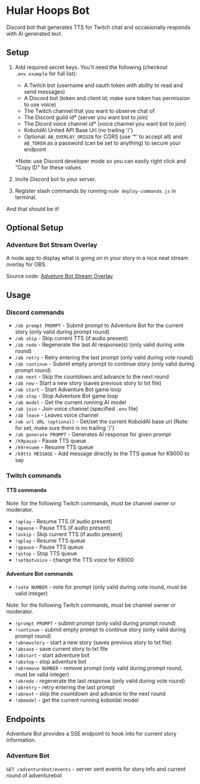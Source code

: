 # Hular Hoops Bot

Discord bot that generates TTS for Twitch chat and occasionally responds with AI generated text.

## Setup

1. Add required secret keys. You'll need the following (checkout `.env.example` for full list):

   - A Twitch bot (username and oauth token with ability to read and send messages)
   - A Discord bot (token and client id; make sure token has permission to use voice)
   - The Twitch channel that you want to observe chat of
   - The Discord guild id\* (server you want bot to join)
   - The Dicord voice channel id\* (voice channel you want bot to join)
   - KoboldAI United API Base Url (no trailing '/')
   - Optional: `AB_OVERLAY_ORIGIN` for CORS (use '*' to accept all) and `AB_TOKEN` as a password (can be set to anything) to secure your endpoint

   \*Note: use Discord developer mode so you can easily right click and "Copy ID" for these values

2. Invite Discord bot to your server.
3. Register slash commands by running `node deploy-commands.js` in terminal.

And that should be it!

## Optional Setup

### Adventure Bot Stream Overlay

A node app to display what is going on in your story in a nice neat stream overlay for OBS.

Source code: [Adveture Bot Stream Overlay](https://github.com/ickybodclay/adventurebotoverlay)

## Usage

### Discord commands

- `/ab prompt PROMPT` - Submit prompt to Adventure Bot for the current story (only valid during prompt round)
- `/ab skip` - Skip current TTS (if audio present)
- `/ab redo` - Regenerate the last AI response(s) (only valid during vote round)
- `/ab retry` - Retry entering the last prompt (only valid during vote round)
- `/ab continue` - Submit empty prompt to continue story (only valid during prompt round)
- `/ab next` - Skip the countdown and advance to the next round
- `/ab new` - Start a new story (saves previous story to txt file)
- `/ab start` - Start Adventure Bot game loop
- `/ab stop` - Stop Adventure Bot game loop
- `/ab model` - Get the current running AI model
- `/ab join` - Join voice channel (specified `.env` file)
- `/ab leave` - Leaves voice channel
- `/ab url URL (optional)` - Get/set the current KoboldAI base url (Note: for set, make sure there is no trailing '/')
- `/ab generate PROMPT` - Generates AI response for given prompt
- `/k9pause` - Pause TTS queue
- `/k9resume` - Resume TTS queue
- `/k9tts MESSAGE` - Add message directly to the TTS queue for K9000 to say

### Twitch commands

#### TTS commands

Note: for the following Twitch commands, must be channel owner or moderator.

- `!aplay` - Resume TTS (if audio present)
- `!apause` - Pause TTS (if audio present)
- `!askip` - Skip current TTS (if audio present)
- `!qplay` - Resume TTS queue
- `!qpause` - Pause TTS queue
- `!qstop` - Stop TTS queue
- `!setbotvoice` - change the TTS voice for K9000

#### Adventure Bot commands

- `!vote NUMBER` - vote for prompt (only valid during vote round, must be valid integer)

Note: for the following Twitch commands, must be channel owner or moderator.

- `!prompt PROMPT` - submit prompt (only valid during prompt round)
- `!continue` - submit empty prompt to continue story (only valid during prompt round)
- `!abnewstory` - start a new story (saves previous story to txt file)
- `!absave` - save current story to txt file
- `!abstart` - start adventure bot
- `!abstop` - stop adventure bot
- `!abremove NUMBER` - remove prompt (only valid during prompt round, must be valid integer)
- `!abredo` - regenerate the last response (only valid during vote round)
- `!abretry` - retry entering the last prompt
- `!abnext` - skip the countdown and advance to the next round
- `!abmodel` - get the current running koboldai model

## Endpoints

Adventure Bot provides a SSE endpoint to hook into for current story information.

### Adventure Bot

`GET /adventurebot/events` - server sent events for story info and current round of adventurebot
